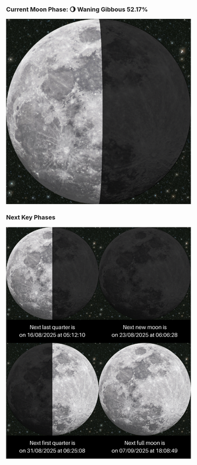 ### Current Moon Phase: 🌖 Waning Gibbous 52.17%
![Moon Phase](moonphase.png)
### Next Key Phases
![Gallery](gallery.png)
